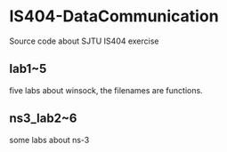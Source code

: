 # IS404-DataCommunication
Source code about SJTU IS404 exercise

## lab1~5
five labs about winsock, the filenames are functions.
## ns3_lab2~6
some labs about ns-3
